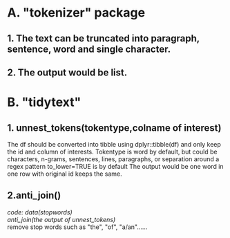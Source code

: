 # A. "tokenizer" package
## 1. The text can be truncated into paragraph, sentence, word and single character. 
## 2. The output would be list.
# B. "tidytext"
## 1. unnest_tokens(tokentype,colname of interest)
The df should be converted into tibble using dplyr::tibble(df) and only keep the id and column of interests.
Tokentype is word by default, but could be characters, n-grams, sentences, lines, paragraphs, or separation around a regex pattern
to_lower=TRUE is by default
The output would be one word in one row with original id keeps the same.
## 2.anti_join()
*code: data(stopwords)* \
      *anti_join(the output of unnest_tokens)*          
remove stop words such as "the", "of", "a/an"......

